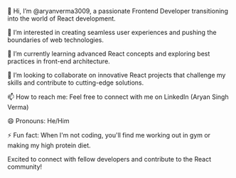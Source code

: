 👋 Hi, I’m @aryanverma3009, a passionate Frontend Developer transitioning into the world of React development.

👀 I’m interested in creating seamless user experiences and pushing the boundaries of web technologies.

🌱 I’m currently learning advanced React concepts and exploring best practices in front-end architecture.

💞️ I’m looking to collaborate on innovative React projects that challenge my skills and contribute to cutting-edge solutions.

📫 How to reach me: Feel free to connect with me on LinkedIn (Aryan Singh Verma)

😄 Pronouns: He/Him

⚡ Fun fact: When I'm not coding, you'll find me working out in gym or making my high protein diet.

Excited to connect with fellow developers and contribute to the React community!


<!---
aryanverma3009/aryanverma3009 is a ✨ special ✨ repository because its `README.md` (this file) appears on your GitHub profile.
You can click the Preview link to take a look at your changes.
--->
